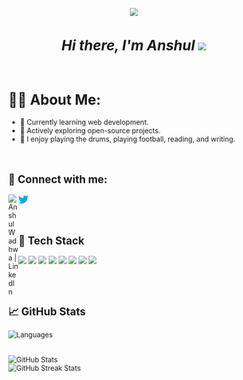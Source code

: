<p align=center><img src="https://user-images.githubusercontent.com/74038190/238353480-219bcc70-f5dc-466b-9a60-29653d8e8433.gif" width=40%></p>
<h1 align=center> <strong><em> Hi there, I'm Anshul </em></strong> <img src="https://raw.githubusercontent.com/MartinHeinz/MartinHeinz/master/wave.gif" width="30px"> </h1>

<br>

# 🧑‍💻 About Me:
- 🌱 Currently learning web development.
- 🔭 Actively exploring open-source projects.
- 🎨 I enjoy playing the drums, playing football, reading, and writing.

<br>

## 🤝 Connect with me:
<a href="https://www.linkedin.com/in/anshul-wadhwa/"><img align="left" src="https://raw.githubusercontent.com/yushi1007/yushi1007/main/images/linkedin.svg" alt="Anshul Wadhwa | LinkedIn" width=4%;/></a>
<a href="https://www.twitter.com/Anshul_439/"><img align="left" src="https://github.com/Anshul439/Anshul439/blob/main/Images/twitter.png" alt="Anshul Wadhwa | Twitter" width="4%"/></a>

<br>
<br>
<br>

## 💼 Tech Stack
<p>
   <img align="left" src="https://cdn.worldvectorlogo.com/logos/html-1.svg" style="width: 4%;">
   <img align="left" src="https://cdn.worldvectorlogo.com/logos/css-3.svg" style="width: 4%;">
   <img align="left" src="https://cdn.worldvectorlogo.com/logos/bootstrap-4.svg" style="width: 4%;">
   <img align="left" src="https://cdn.worldvectorlogo.com/logos/logo-javascript.svg" style="width: 4%;">
   <img align="left" src="https://cdn.worldvectorlogo.com/logos/tailwind-css-2.svg" style="width: 4%;">
   <img align="left" src="https://cdn.icon-icons.com/icons2/2415/PNG/512/java_original_logo_icon_146458.png" style="width: 4%;">
   <img align="left" src="https://cdn.worldvectorlogo.com/logos/python-5.svg" style="width: 4%;">
   <img align="left" src="https://cdn.worldvectorlogo.com/logos/c.svg" style="width: 4%;">
   
</p>

<br>
<br>
<br>
<br>

## 📈 GitHub Stats
<p >
   <img src="https://github-readme-stats.vercel.app/api/top-langs/?username=Anshul439&layout=compact&theme=highcontrast" alt="Languages" style="width: 50%;" >
</p>
   
<br>

<img src="https://github-readme-stats.vercel.app/api?username=Anshul439&show_icons=true&theme=highcontrast" alt="GitHub Stats" align="center" style="width: 50%;">

<br>

<img src="https://github-readme-streak-stats.herokuapp.com/?user=Anshul439&theme=highcontrast" alt="GitHub Streak Stats" style="width: 50%;">

